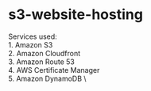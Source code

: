 # s3-website-hosting
Services used: \
    1. Amazon S3 \
    2. Amazon Cloudfront \
    3. Amazon Route 53 \
    4. AWS Certificate Manager \
    5. Amazon DynamoDB \
